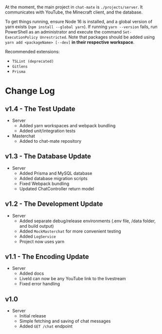 At the moment, the main project in `chat-mate` is `./projects/server`. It communicates with YouTube, the Minecraft client, and the database.

To get things running, ensure Node 16 is installed, and a global version of yarn exists (`npm install --global yarn`). If running `yarn --version` fails, run PowerShell as an administrator and execute the command `Set-ExecutionPolicy Unrestricted`. Note that packages should be added using `yarn add <packageName> [--dev]` **in their respective workspace**.

Recommended extensions:
- `TSLint (deprecated)`
- `Gitlens`
- `Prisma`

# Change Log
## v1.4 - The Test Update
- Server
  - Added yarn workspaces and webpack bundling
  - Added unit/integration tests
- Masterchat
  - Added to chat-mate repository

## v1.3 - The Database Update
- Server
  - Added Prisma and MySQL database
  - Added database migration scripts
  - Fixed Webpack bundling
  - Updated ChatController return model

## v1.2 - The Development Update
- Server
  - Added separate debug/release environments (.env file, /data folder, and build output)
  - Added `MockMasterchat` for more convenient testing
  - Added `LogService`
  - Project now uses yarn

## v1.1 - The Encoding Update
- Server
  - Added docs
  - LiveId can now be any YouTube link to the livestream
  - Fixed error handling

## v1.0
- Server
  - Initial release
  - Simple fetching and saving of chat messages
  - Added `GET /chat` endpoint
